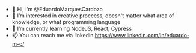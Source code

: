 - 👋 Hi, I’m @EduardoMarquesCardozo
- 👀 I’m interested in creative proccess, doesn't matter what area of knowledge, or what programming language
- 🌱 I’m currently learning NodeJS, React, Cypress
- 📫 You can reach me via linkedin https://www.linkedin.com/in/eduardo-m-c/

<!---
EduardoMarquesCardozo/EduardoMarquesCardozo is a ✨ special ✨ repository because its `README.md` (this file) appears on your GitHub profile.
You can click the Preview link to take a look at your changes.
--->

